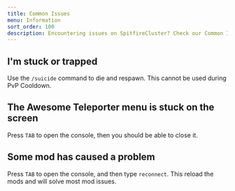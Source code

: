 ```yaml
---
title: Common Issues
menu: Information
sort_order: 100
description: Encountering issues on SpitfireCluster? Check our Common Issues page for quick solutions.
---
```


## I'm stuck or trapped

Use the `/suicide` command to die and respawn.  This cannot be used during PvP Cooldown.

## The Awesome Teleporter menu is stuck on the screen

Press `TAB` to open the console, then you should be able to close it.

## Some mod has caused a problem

Press `TAB` to open the console, and then type `reconnect`.  This reload the mods and will solve most mod issues.
